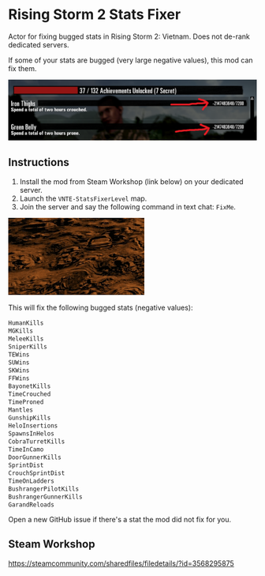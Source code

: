 # Rising Storm 2 Stats Fixer

Actor for fixing bugged stats in Rising Storm 2: Vietnam. Does not de-rank dedicated servers.

If some of your stats are bugged (very large negative values), this mod can fix them.

![Negative RS2 stats example.](./media/negative_stats_example.png)

## Instructions

1. Install the mod from Steam Workshop (link below) on your dedicated server.
2. Launch the `VNTE-StatsFixerLevel` map.
3. Join the server and say the following command in text chat: `FixMe`.

![FixMe command input example.](./media/fixme_command.gif)

This will fix the following bugged stats (negative values):

```
HumanKills
MGKills
MeleeKills
SniperKills
TEWins
SUWins
SKWins
FFWins
BayonetKills
TimeCrouched
TimeProned
Mantles
GunshipKills
HeloInsertions
SpawnsInHelos
CobraTurretKills
TimeInCamo
DoorGunnerKills
SprintDist
CrouchSprintDist
TimeOnLadders
BushrangerPilotKills
BushrangerGunnerKills
GarandReloads
```

Open a new GitHub issue if there's a stat the mod did not fix for you.

## Steam Workshop

https://steamcommunity.com/sharedfiles/filedetails/?id=3568295875
